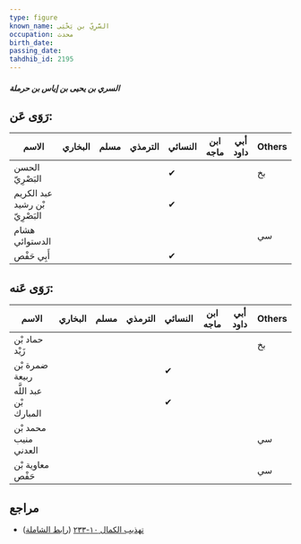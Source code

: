 ```yaml
---
type: figure
known_name: السَّرِيّ بن يَحْيَى
occupation: محدث
birth_date:
passing_date:
tahdhib_id: 2195
---
```

##### السري بن يحيى بن إياس بن حرملة

## رَوَى عَن:
| الاسم                          | البخاري | مسلم | الترمذي | النسائي | ابن ماجه | أبي داود | Others |
| ------------------------------ | ------- | ---- | ------- | ------- | -------- | -------- | ------ |
| الحسن البَصْرِيّ               |         |      |         | ✔       |          |          | بخ     |
| عبد الكريم بْن رشيد البَصْرِيّ |         |      |         | ✔       |          |          |        |
| هشام الدستوائي                 |         |      |         |         |          |          | سي     |
| أَبِي حَفْص                    |         |      |         | ✔       |          |          |        |
## رَوَى عَنه:
| الاسم                  | البخاري | مسلم | الترمذي | النسائي | ابن ماجه | أبي داود | Others |
| ---------------------- | ------- | ---- | ------- | ------- | -------- | -------- | ------ |
| حماد بْن زَيْد         |         |      |         |         |          |          | بخ     |
| ضمرة بْن ربيعة         |         |      |         | ✔       |          |          |        |
| عبد اللَّه بْن المبارك |         |      |         | ✔       |          |          |        |
| محمد بْن منيب العدني   |         |      |         |         |          |          | سي     |
| معاوية بْن حَفْص       |         |      |         |         |          |          | سي     |
## مراجع
- [تهذيب الكمال ١٠-٢٣٣](obsidian://open?vault=Tahdhib-al-Kamal&file=Figures/٢١٩٥-السري%20بن%20يحيى%20بن%20إياس%20بن%20حرملة) ([رابط الشاملة](https://shamela.ws/book/3722/5005))